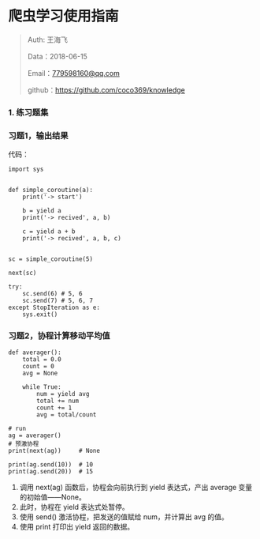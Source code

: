 
# 爬虫学习使用指南

>Auth: 王海飞
>
>Data：2018-06-15
>
>Email：779598160@qq.com
>
>github：https://github.com/coco369/knowledge 


### 1. 练习题集

### 习题1，输出结果
	
代码：

	import sys
	
	
	def simple_coroutine(a):
	    print('-> start')
	
	    b = yield a
	    print('-> recived', a, b)
	
	    c = yield a + b
	    print('-> recived', a, b, c)
	
	
	sc = simple_coroutine(5)
	
	next(sc)
	
	try:
	    sc.send(6) # 5, 6
	    sc.send(7) # 5, 6, 7
	except StopIteration as e:
	    sys.exit()


### 习题2，协程计算移动平均值

	def averager():
	    total = 0.0
	    count = 0
	    avg = None
	
	    while True:
	        num = yield avg
	        total += num
	        count += 1
	        avg = total/count
	
	# run
	ag = averager()
	# 预激协程
	print(next(ag))     # None
	
	print(ag.send(10))  # 10
	print(ag.send(20))  # 15

1. 调用 next(ag) 函数后，协程会向前执行到 yield 表达式，产出 average 变量的初始值——None。 
2. 此时，协程在 yield 表达式处暂停。 
3. 使用 send() 激活协程，把发送的值赋给 num，并计算出 avg 的值。 
4. 使用 print 打印出 yield 返回的数据。


